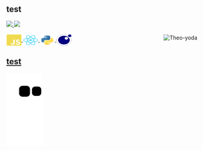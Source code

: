 ## test
 <div>
  <a href="https://github.com/Kidscry">
  <img height="160em" src="https://github-readme-stats.vercel.app/api?username=Kidscry&show_icons=true&theme=dracula&include_all_commits=true&count_private=true"/>
  <img height="160em" src="https://github-readme-stats.vercel.app/api/top-langs/?username=Kidscry&layout=compact&langs_count=7&theme=dracula"/>
</div>
<div style="display: inline_block"><br>
  <img align="center" alt="Theo-Js" height="30" width="40" src="https://raw.githubusercontent.com/devicons/devicon/master/icons/javascript/javascript-plain.svg">
  <img align="center" alt="Theo-React" height="30" width="40" src="https://raw.githubusercontent.com/devicons/devicon/master/icons/react/react-original.svg">
  <img align="center" alt="Theo-Python" height="30" width="40" src="https://raw.githubusercontent.com/devicons/devicon/master/icons/python/python-original.svg">
  <img align="center" alt="Theo-Csharp" height="30" width="40" src="https://raw.githubusercontent.com/devicons/devicon/00f02ef57fb7601fd1ddcc2fe6fe670fef3ae3e4/icons/lua/lua-plain.svg">
  <img align="right" alt="Theo-yoda" src="https://cdn.discordapp.com/avatars/875179123759267850/a476d916d4a4b3289bb8eac6a9b8e485.webp?size=4096">
</div>
  
## test
 
 
<div> 

  ![Snake animation](https://github.com/rafaballerini/rafaballerini/blob/output/github-contribution-grid-snake.svg)
 
</div>
